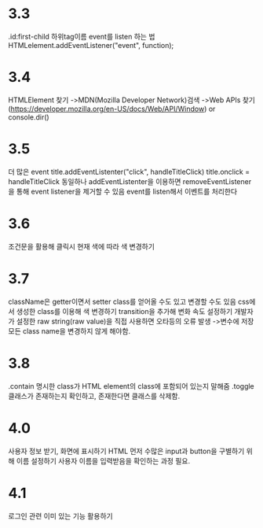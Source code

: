 # 3.3
.id:first-child 하위tag이름
event를 listen 하는 법
HTMLelement.addEventListener("event", function);

# 3.4
HTMLElement 찾기
->MDN(Mozilla Developer Network)검색
->Web APIs 찾기
(https://developer.mozilla.org/en-US/docs/Web/API/Window)
or
console.dir()

# 3.5
더 많은 event
title.addEventListenter("click", handleTitleClick)
title.onclick = handleTitleClick
동일하나
addEventListenter을 이용하면 removeEventListener을 통해 event listener을 제거할 수 있음
event를 listen해서 이벤트를 처리한다

# 3.6
조건문을 활용해 클릭시 현재 색에 따라 색 변경하기

# 3.7
className은 getter이면서 setter
class를 얻어올 수도 있고 변경할 수도 있음
css에서 생성한 class를 이용해 색 변경하기
transition을 추가해 변화 속도 설정하기
개발자가 설정한 raw string(raw value)을 직접 사용하면 오타등의 오류 발생
->변수에 저장
모든 class name을 변경하지 않게 해야함.

# 3.8
.contain 명시한 class가 HTML element의 class에 포함되어 있는지 말해줌
.toggle 클래스가 존재하는지 확인하고, 존재한다면 클래스를 삭제함.

# 4.0
사용자 정보 받기, 화면에 표시하기
HTML 먼저
수많은 input과 button을 구별하기 위해 이름 설정하기
사용자 이름을 입력받음을 확인하는 과정 필요.

# 4.1
로그인 관련 이미 있는 기능 활용하기